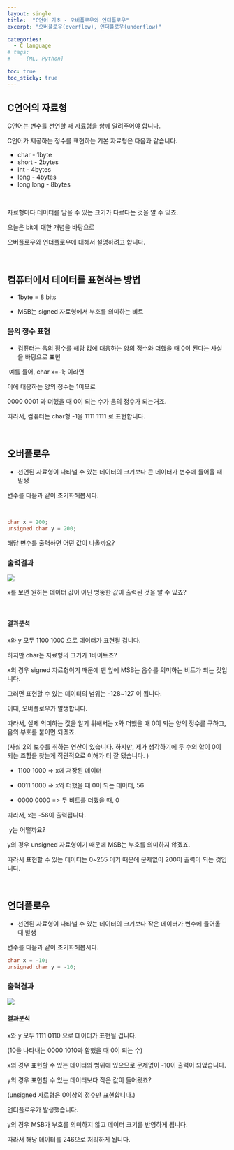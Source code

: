 ```yaml
---
layout: single
title:  "C언어 기초 - 오버플로우와 언더플로우"
excerpt: "오버플로우(overflow), 언더플로우(underflow)"

categories:
  - C language
# tags:
#   - [ML, Python]

toc: true
toc_sticky: true
---
```


## C언어의 자료형

C언어는 변수를 선언할 때 자료형을 함께 알려주어야 합니다.

C언어가 제공하는 정수를 표현하는 기본 자료형은 다음과 같습니다. 

- char - 1byte
- short - 2bytes
- int - 4bytes
- long - 4bytes
- long long - 8bytes

​

자료형마다 데이터를 담을 수 있는 크기가 다르다는 것을 알 수 있죠.

오늘은 bit에 대한 개념을 바탕으로

오버플로우와 언더플로우에 대해서 설명하려고 합니다.

​

## 컴퓨터에서 데이터를 표현하는 방법

- 1byte = 8 bits

- MSB는 signed 자료형에서 부호를 의미하는 비트


### 음의 정수 표현

- 컴퓨터는 음의 정수를  해당 값에 대응하는 양의 정수와 더했을 때 0이 된다는 사실을 바탕으로 표현

​
예를 들어, char x=-1; 이라면

이에 대응하는 양의 정수는 1이므로

0000 0001 과 더했을 때 0이 되는 수가 음의 정수가 되는거죠.

따라서, 컴퓨터는 char형 -1을  1111 1111 로 표현합니다.

​
## 오버플로우

- 선언된 자료형이 나타낼 수 있는 데이터의 크기보다 큰 데이터가 변수에 들어올 때 발생


변수를 다음과 같이 초기화해봅시다. 

​
``` c
char x = 200;
unsigned char y = 200;
```

해당 변수를 출력하면 어떤 값이 나올까요?

### 출력결과

<img src="https://user-images.githubusercontent.com/59792046/116499713-cb7fe380-a8e7-11eb-9e6f-3ffc272d7341.png">


x를 보면 원하는 데이터 값이 아닌 엉뚱한 값이 출력된 것을 알 수 있죠?

​
#### 결과분석

x와 y 모두 1100 1000 으로 데이터가 표현될 겁니다. 

하지만 char는 자료형의 크기가 1바이트죠?

x의 경우 signed 자료형이기 때문에 맨 앞에 MSB는 음수를 의미하는 비트가 되는 것입니다. 

그러면 표현할 수 있는 데이터의 범위는 -128~127 이 됩니다.

이때, 오버플로우가 발생합니다.

따라서, 실제 의미하는 값을 알기 위해서는 x와 더했을 때 0이 되는 양의 정수를 구하고, 음의 부호를 붙이면 되겠죠.

(사실 2의 보수를 취하는 연산이 있습니다. 하지만, 제가 생각하기에 두 수의 합이 0이 되는 조합을 찾는게 직관적으로 이해가 더 잘 됐습니다. )

- 1100 1000 => x에 저장된 데이터

- 0011 1000 => x와 더했을 때 0이 되는 데이터, 56

- 0000 0000 => 두 비트를 더했을 때, 0

 따라서,  x는 -56이 출력됩니다.

​
y는 어떨까요?

y의 경우 unsigned 자료형이기 때문에 MSB는 부호를 의미하지 않겠죠.

따라서 표현할 수 있는 데이터는 0~255 이기 때문에 문제없이 200이 출력이 되는 것입니다. 

​
## 언더플로우

- 선언된 자료형이 나타낼 수 있는 데이터의 크기보다 작은 데이터가 변수에 들어올 때 발생

변수를 다음과 같이 초기화해봅시다.
```c
char x = -10;
unsigned char y = -10;
```

### 출력결과

<img src="https://user-images.githubusercontent.com/59792046/116499723-cf136a80-a8e7-11eb-8385-aafeb2570106.png">


#### 결과분석

x와 y 모두 1111 0110 으로 데이터가 표현될 겁니다.

(10을 나타내는 0000 1010과 합했을 때 0이 되는 수)

x의 경우 표현할 수 있는 데이터의 범위에 있으므로 문제없이 -10이 출력이 되었습니다.

y의 경우 표현할 수 있는 데이터보다 작은 값이 들어왔죠?

(unsigned 자료형은 0이상의 정수만 표현합니다.)

언더플로우가 발생했습니다.

y의 경우 MSB가 부호를 의미하지 않고 데이터 크기를 반영하게 됩니다. 

따라서 해당 데이터를 246으로 처리하게 됩니다. 